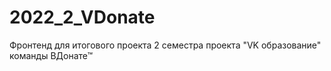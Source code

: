 # 2022_2_VDonate
Фронтенд для итогового проекта 2 семестра проекта "VK образование" команды ВДонате™ 
